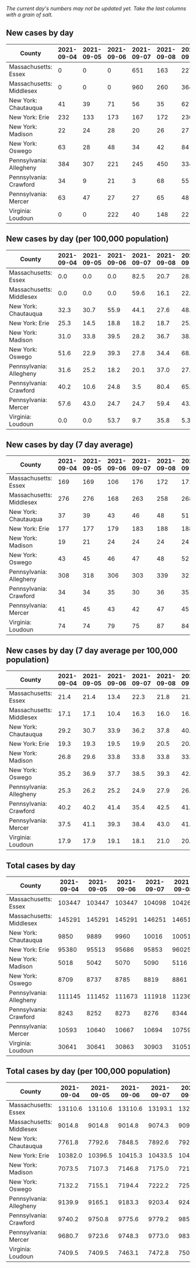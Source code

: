 _The current day's numbers may not be updated yet. Take the last columns with a grain of salt._
## New cases by day

| County | 2021-09-04 | 2021-09-05 | 2021-09-06 | 2021-09-07 | 2021-09-08 | 2021-09-09 | 2021-09-10 |
| --- | --- | --- | --- | --- | --- | --- | --- |
| Massachusetts: Essex | 0 | 0 | 0 | 651 | 163 | 227 | 208 |
| Massachusetts: Middlesex | 0 | 0 | 0 | 960 | 260 | 364 | 307 |
| New York: Chautauqua | 41 | 39 | 71 | 56 | 35 | 62 | 69 |
| New York: Erie | 232 | 133 | 173 | 167 | 172 | 230 | 177 |
| New York: Madison | 22 | 24 | 28 | 20 | 26 | 27 | 27 |
| New York: Oswego | 63 | 28 | 48 | 34 | 42 | 84 | 52 |
| Pennsylvania: Allegheny | 384 | 307 | 221 | 245 | 450 | 334 | 361 |
| Pennsylvania: Crawford | 34 | 9 | 21 | 3 | 68 | 55 | 60 |
| Pennsylvania: Mercer | 63 | 47 | 27 | 27 | 65 | 48 | 51 |
| Virginia: Loudoun | 0 | 0 | 222 | 40 | 148 | 22 | 28 |

## New cases by day (per 100,000 population)

| County | 2021-09-04 | 2021-09-05 | 2021-09-06 | 2021-09-07 | 2021-09-08 | 2021-09-09 | 2021-09-10 |
| --- | --- | --- | --- | --- | --- | --- | --- |
| Massachusetts: Essex | 0.0 | 0.0 | 0.0 | 82.5 | 20.7 | 28.8 | 26.4 |
| Massachusetts: Middlesex | 0.0 | 0.0 | 0.0 | 59.6 | 16.1 | 22.6 | 19.0 |
| New York: Chautauqua | 32.3 | 30.7 | 55.9 | 44.1 | 27.6 | 48.9 | 54.4 |
| New York: Erie | 25.3 | 14.5 | 18.8 | 18.2 | 18.7 | 25.0 | 19.3 |
| New York: Madison | 31.0 | 33.8 | 39.5 | 28.2 | 36.7 | 38.1 | 38.1 |
| New York: Oswego | 51.6 | 22.9 | 39.3 | 27.8 | 34.4 | 68.8 | 42.6 |
| Pennsylvania: Allegheny | 31.6 | 25.2 | 18.2 | 20.1 | 37.0 | 27.5 | 29.7 |
| Pennsylvania: Crawford | 40.2 | 10.6 | 24.8 | 3.5 | 80.4 | 65.0 | 70.9 |
| Pennsylvania: Mercer | 57.6 | 43.0 | 24.7 | 24.7 | 59.4 | 43.9 | 46.6 |
| Virginia: Loudoun | 0.0 | 0.0 | 53.7 | 9.7 | 35.8 | 5.3 | 6.8 |

## New cases by day (7 day average)

| County | 2021-09-04 | 2021-09-05 | 2021-09-06 | 2021-09-07 | 2021-09-08 | 2021-09-09 | 2021-09-10 |
| --- | --- | --- | --- | --- | --- | --- | --- |
| Massachusetts: Essex | 169 | 169 | 106 | 176 | 172 | 171 | 178 |
| Massachusetts: Middlesex | 276 | 276 | 168 | 263 | 258 | 268 | 270 |
| New York: Chautauqua | 37 | 39 | 43 | 46 | 48 | 51 | 53 |
| New York: Erie | 177 | 177 | 179 | 183 | 188 | 188 | 183 |
| New York: Madison | 19 | 21 | 24 | 24 | 24 | 24 | 25 |
| New York: Oswego | 43 | 45 | 46 | 47 | 48 | 52 | 50 |
| Pennsylvania: Allegheny | 308 | 318 | 306 | 303 | 339 | 321 | 329 |
| Pennsylvania: Crawford | 34 | 34 | 35 | 30 | 36 | 35 | 36 |
| Pennsylvania: Mercer | 41 | 45 | 43 | 42 | 47 | 45 | 47 |
| Virginia: Loudoun | 74 | 74 | 79 | 75 | 87 | 84 | 66 |

## New cases by day (7 day average per 100,000 population)

| County | 2021-09-04 | 2021-09-05 | 2021-09-06 | 2021-09-07 | 2021-09-08 | 2021-09-09 | 2021-09-10 |
| --- | --- | --- | --- | --- | --- | --- | --- |
| Massachusetts: Essex | 21.4 | 21.4 | 13.4 | 22.3 | 21.8 | 21.7 | 22.6 |
| Massachusetts: Middlesex | 17.1 | 17.1 | 10.4 | 16.3 | 16.0 | 16.6 | 16.8 |
| New York: Chautauqua | 29.2 | 30.7 | 33.9 | 36.2 | 37.8 | 40.2 | 41.8 |
| New York: Erie | 19.3 | 19.3 | 19.5 | 19.9 | 20.5 | 20.5 | 19.9 |
| New York: Madison | 26.8 | 29.6 | 33.8 | 33.8 | 33.8 | 33.8 | 35.2 |
| New York: Oswego | 35.2 | 36.9 | 37.7 | 38.5 | 39.3 | 42.6 | 40.9 |
| Pennsylvania: Allegheny | 25.3 | 26.2 | 25.2 | 24.9 | 27.9 | 26.4 | 27.1 |
| Pennsylvania: Crawford | 40.2 | 40.2 | 41.4 | 35.4 | 42.5 | 41.4 | 42.5 |
| Pennsylvania: Mercer | 37.5 | 41.1 | 39.3 | 38.4 | 43.0 | 41.1 | 43.0 |
| Virginia: Loudoun | 17.9 | 17.9 | 19.1 | 18.1 | 21.0 | 20.3 | 16.0 |

## Total cases by day

| County | 2021-09-04 | 2021-09-05 | 2021-09-06 | 2021-09-07 | 2021-09-08 | 2021-09-09 | 2021-09-10 |
| --- | --- | --- | --- | --- | --- | --- | --- |
| Massachusetts: Essex | 103447 | 103447 | 103447 | 104098 | 104261 | 104488 | 104696 |
| Massachusetts: Middlesex | 145291 | 145291 | 145291 | 146251 | 146511 | 146875 | 147182 |
| New York: Chautauqua | 9850 | 9889 | 9960 | 10016 | 10051 | 10113 | 10182 |
| New York: Erie | 95380 | 95513 | 95686 | 95853 | 96025 | 96255 | 96432 |
| New York: Madison | 5018 | 5042 | 5070 | 5090 | 5116 | 5143 | 5170 |
| New York: Oswego | 8709 | 8737 | 8785 | 8819 | 8861 | 8945 | 8997 |
| Pennsylvania: Allegheny | 111145 | 111452 | 111673 | 111918 | 112368 | 112702 | 113063 |
| Pennsylvania: Crawford | 8243 | 8252 | 8273 | 8276 | 8344 | 8399 | 8459 |
| Pennsylvania: Mercer | 10593 | 10640 | 10667 | 10694 | 10759 | 10807 | 10858 |
| Virginia: Loudoun | 30641 | 30641 | 30863 | 30903 | 31051 | 31073 | 31101 |

## Total cases by day (per 100,000 population)

| County | 2021-09-04 | 2021-09-05 | 2021-09-06 | 2021-09-07 | 2021-09-08 | 2021-09-09 | 2021-09-10 |
| --- | --- | --- | --- | --- | --- | --- | --- |
| Massachusetts: Essex | 13110.6 | 13110.6 | 13110.6 | 13193.1 | 13213.8 | 13242.5 | 13268.9 |
| Massachusetts: Middlesex | 9014.8 | 9014.8 | 9014.8 | 9074.3 | 9090.5 | 9113.1 | 9132.1 |
| New York: Chautauqua | 7761.8 | 7792.6 | 7848.5 | 7892.6 | 7920.2 | 7969.1 | 8023.5 |
| New York: Erie | 10382.0 | 10396.5 | 10415.3 | 10433.5 | 10452.2 | 10477.3 | 10496.5 |
| New York: Madison | 7073.5 | 7107.3 | 7146.8 | 7175.0 | 7211.6 | 7249.7 | 7287.7 |
| New York: Oswego | 7132.2 | 7155.1 | 7194.4 | 7222.2 | 7256.6 | 7325.4 | 7368.0 |
| Pennsylvania: Allegheny | 9139.9 | 9165.1 | 9183.3 | 9203.4 | 9240.4 | 9267.9 | 9297.6 |
| Pennsylvania: Crawford | 9740.2 | 9750.8 | 9775.6 | 9779.2 | 9859.5 | 9924.5 | 9995.4 |
| Pennsylvania: Mercer | 9680.7 | 9723.6 | 9748.3 | 9773.0 | 9832.4 | 9876.3 | 9922.9 |
| Virginia: Loudoun | 7409.5 | 7409.5 | 7463.1 | 7472.8 | 7508.6 | 7513.9 | 7520.7 |
